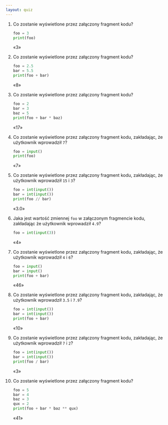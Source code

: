 ```yaml
---
layout: quiz
---
```


1. Co zostanie wyświetlone przez załączony fragment kodu?

   ```python
   foo = 3
   print(foo)
   ```

   «3»

2. Co zostanie wyświetlone przez załączony fragment kodu?

   ```python
   foo = 2.5
   bar = 5.5
   print(foo + bar)
   ```

   «8»

3. Co zostanie wyświetlone przez załączony fragment kodu?

   ```python
   foo = 2
   bar = 3
   baz = 5
   print(foo + bar * baz)
   ```

   «17»

4. Co zostanie wyświetlone przez załączony fragment kodu, zakładając, że użytkownik wprowadził `7`?

   ```python
   foo = input()
   print(foo)
   ```

   «7»

5. Co zostanie wyświetlone przez załączony fragment kodu, zakładając, że użytkownik wprowadził `15` i `3`?

   ```python
   foo = int(input())
   bar = int(input())
   print(foo // bar)
   ```

   «3.0»

6. Jaka jest wartość zmiennej `foo` w załączonym fragmencie kodu, zakładając że użytkownik wprowadził `4.9`?

   ```python
   foo = int(input(3))
   ```

   «4»

7. Co zostanie wyświetlone przez załączony fragment kodu, zakładając, że użytkownik wprowadził `4` i `6`?

   ```python
   foo = input()
   bar = input()
   print(foo + bar)
   ```

   «46»

8. Co zostanie wyświetlone przez załączony fragment kodu, zakładając, że użytkownik wprowadził `3.5` i `7.9`?

   ```python
   foo = int(input())
   bar = int(input())
   print(foo + bar)
   ```

   «10»

9. Co zostanie wyświetlone przez załączony fragment kodu, zakładając, że użytkownik wprowadził `7` i `2`?

   ```python
   foo = int(input())
   bar = int(input())
   print(foo / bar)
   ```

   «3»

10. Co zostanie wyświetlone przez załączony fragment kodu?

       ```python
       foo = 5
       bar = 4
       baz = 3
       qux = 2
       print(foo + bar * baz ** qux)
       ```

    «41»
